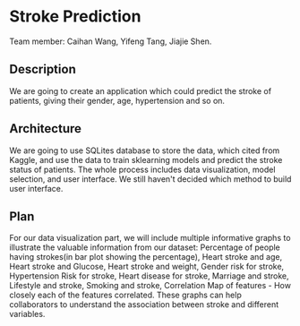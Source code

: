 # Stroke Prediction
Team member: Caihan Wang, Yifeng Tang, Jiajie Shen. 
## Description
We are going to create an application which could predict the stroke of patients, giving their gender, age, hypertension and so on. 
## Architecture
We are going to use SQLites database to store the data, which cited from Kaggle, and use the data to train sklearning models and predict the stroke status of patients. The whole process includes data visualization, model selection, and user interface. We still haven't decided which method to build user interface.
## Plan
For our data visualization part, we will include multiple informative graphs to illustrate the valuable information from our dataset: Percentage of people having strokes(in bar plot showing the percentage), Heart stroke and age, Heart stroke and Glucose, Heart stroke and weight, Gender risk for stroke, Hypertension Risk for stroke, Heart disease for stroke, Marriage and stroke, Lifestyle and stroke, Smoking and stroke, Correlation Map of features - How closely each of the features correlated. These graphs can help collaborators to understand the association between stroke and different variables.

